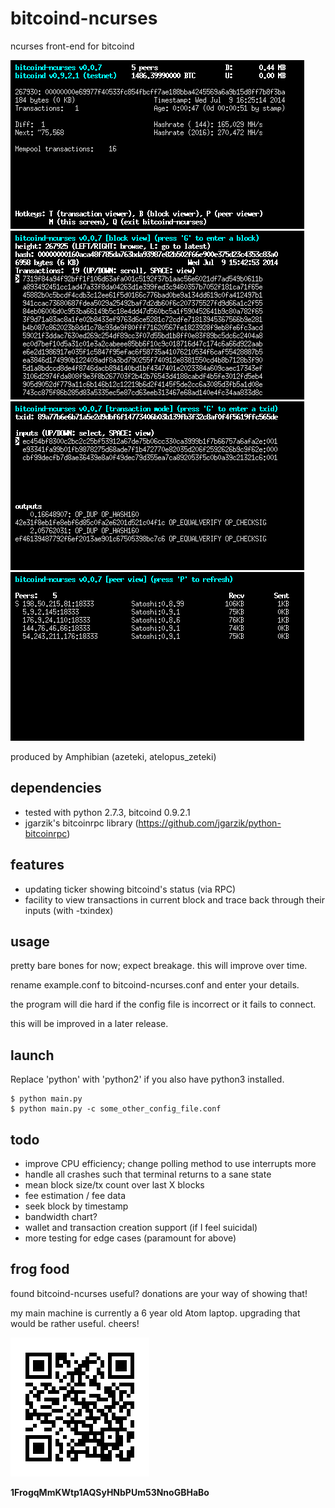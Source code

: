 # bitcoind-ncurses
ncurses front-end for bitcoind

![ScreenShot](/screenshots/bitcoind-ncurses-monitor.png)
![ScreenShot](/screenshots/bitcoind-ncurses-block.png)
![ScreenShot](/screenshots/bitcoind-ncurses-tx.png)
![ScreenShot](/screenshots/bitcoind-ncurses-peers.png)

produced by Amphibian (azeteki, atelopus_zeteki)

## dependencies
* tested with python 2.7.3, bitcoind 0.9.2.1
* jgarzik's bitcoinrpc library (https://github.com/jgarzik/python-bitcoinrpc)

## features
* updating ticker showing bitcoind's status (via RPC)
* facility to view transactions in current block and trace back through their inputs (with -txindex)

## usage
pretty bare bones for now; expect breakage. this will improve over time.

rename example.conf to bitcoind-ncurses.conf and enter your details.

the program will die hard if the config file is incorrect or it fails to connect.

this will be improved in a later release.
 
## launch
Replace 'python' with 'python2' if you also have python3 installed.
```
$ python main.py
$ python main.py -c some_other_config_file.conf
```

## todo
* improve CPU efficiency; change polling method to use interrupts more
* handle all crashes such that terminal returns to a sane state
* mean block size/tx count over last X blocks
* fee estimation / fee data
* seek block by timestamp
* bandwidth chart?
* wallet and transaction creation support (if I feel suicidal)
* more testing for edge cases (paramount for above)

## frog food
found bitcoind-ncurses useful? donations are your way of showing that!

my main machine is currently a 6 year old Atom laptop. upgrading that would be rather useful. cheers!

![ScreenShot](/screenshots/donation-qr.png)

**1FrogqMmKWtp1AQSyHNbPUm53NnoGBHaBo**
